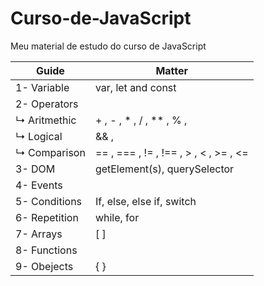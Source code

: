 # Curso-de-JavaScript
 Meu material de estudo do curso de JavaScript
 
Guide   | Matter
--------- | -------- |
1- Variable | var, let and const 
2- Operators |   
↳ Aritmethic | + , - , * , / , ** , % , 
↳ Logical | && , || , !
↳ Comparison | == , === , != , !== , > , < , >= , <=
3- DOM | getElement(s), querySelector
4- Events| 
5- Conditions| If, else, else if, switch
6- Repetition| while, for
7- Arrays| [ ]
8- Functions|
9- Obejects| { }
